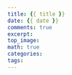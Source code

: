 ```yaml
---
title: {{ title }}
date: {{ date }}
comments: true
excerpt: 
top_image:
math: true
categories:
tags:
---
```


<!-- more -->
